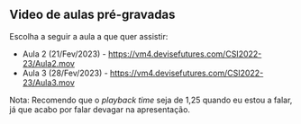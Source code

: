 ## Video de aulas pré-gravadas

Escolha a seguir a aula a que quer assistir:

+ Aula 2 (21/Fev/2023) - <https://vm4.devisefutures.com/CSI2022-23/Aula2.mov>
+ Aula 3 (28/Fev/2023) - <https://vm4.devisefutures.com/CSI2022-23/Aula3.mov>

Nota: Recomendo que o _playback time_ seja de 1,25 quando eu estou a falar, já que acabo por falar devagar na apresentação.


